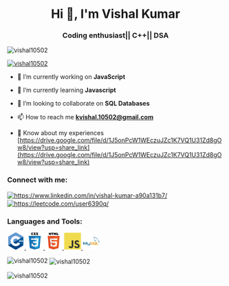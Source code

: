 <h1 align="center">Hi 👋, I'm Vishal Kumar</h1>
<h3 align="center">Coding enthusiast|| C++|| DSA</h3>

<p align="left"> <img src="https://komarev.com/ghpvc/?username=vishal10502&label=Profile%20views&color=0e75b6&style=flat" alt="vishal10502" /> </p>

<p align="left"> <a href="https://github.com/ryo-ma/github-profile-trophy"><img src="https://github-profile-trophy.vercel.app/?username=vishal10502" alt="vishal10502" /></a> </p>

- 🔭 I’m currently working on **JavaScript**

- 🌱 I’m currently learning **Javascript**

- 👯 I’m looking to collaborate on **SQL Databases**

- 📫 How to reach me **kvishal.10502@gmail.com**

- 📄 Know about my experiences [https://drive.google.com/file/d/1J5onPcW1WEczuJZc1K7VQ1U31Zd8gOw8/view?usp=share_link](https://drive.google.com/file/d/1J5onPcW1WEczuJZc1K7VQ1U31Zd8gOw8/view?usp=share_link)

<h3 align="left">Connect with me:</h3>
<p align="left">
<a href="https://linkedin.com/in/https://www.linkedin.com/in/vishal-kumar-a90a131b7/" target="blank"><img align="center" src="https://raw.githubusercontent.com/rahuldkjain/github-profile-readme-generator/master/src/images/icons/Social/linked-in-alt.svg" alt="https://www.linkedin.com/in/vishal-kumar-a90a131b7/" height="30" width="40" /></a>
<a href="https://www.leetcode.com/https://leetcode.com/user6390q/" target="blank"><img align="center" src="https://raw.githubusercontent.com/rahuldkjain/github-profile-readme-generator/master/src/images/icons/Social/leet-code.svg" alt="https://leetcode.com/user6390q/" height="30" width="40" /></a>
</p>

<h3 align="left">Languages and Tools:</h3>
<p align="left"> <a href="https://www.w3schools.com/cpp/" target="_blank" rel="noreferrer"> <img src="https://raw.githubusercontent.com/devicons/devicon/master/icons/cplusplus/cplusplus-original.svg" alt="cplusplus" width="40" height="40"/> </a> <a href="https://www.w3schools.com/css/" target="_blank" rel="noreferrer"> <img src="https://raw.githubusercontent.com/devicons/devicon/master/icons/css3/css3-original-wordmark.svg" alt="css3" width="40" height="40"/> </a> <a href="https://www.w3.org/html/" target="_blank" rel="noreferrer"> <img src="https://raw.githubusercontent.com/devicons/devicon/master/icons/html5/html5-original-wordmark.svg" alt="html5" width="40" height="40"/> </a> <a href="https://developer.mozilla.org/en-US/docs/Web/JavaScript" target="_blank" rel="noreferrer"> <img src="https://raw.githubusercontent.com/devicons/devicon/master/icons/javascript/javascript-original.svg" alt="javascript" width="40" height="40"/> </a> <a href="https://www.mysql.com/" target="_blank" rel="noreferrer"> <img src="https://raw.githubusercontent.com/devicons/devicon/master/icons/mysql/mysql-original-wordmark.svg" alt="mysql" width="40" height="40"/> </a> </p>

<p><img align="left" src="https://github-readme-stats.vercel.app/api/top-langs?username=vishal10502&show_icons=true&locale=en&layout=compact" alt="vishal10502" /></p>

<p>&nbsp;<img align="center" src="https://github-readme-stats.vercel.app/api?username=vishal10502&show_icons=true&locale=en" alt="vishal10502" /></p>

<p><img align="center" src="https://github-readme-streak-stats.herokuapp.com/?user=vishal10502&" alt="vishal10502" /></p>
